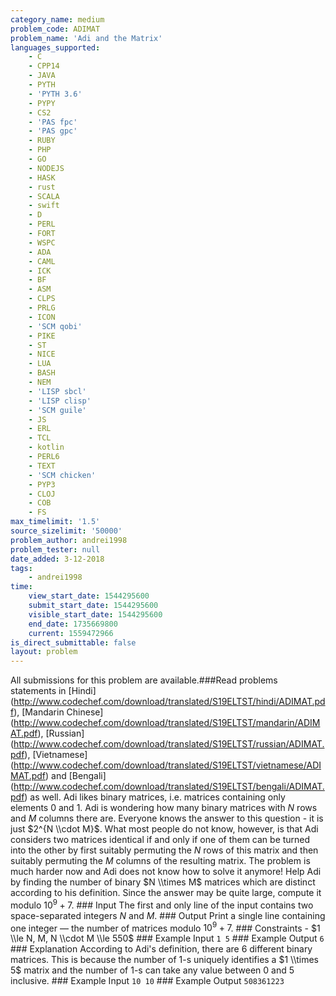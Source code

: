 ```yaml
---
category_name: medium
problem_code: ADIMAT
problem_name: 'Adi and the Matrix'
languages_supported:
    - C
    - CPP14
    - JAVA
    - PYTH
    - 'PYTH 3.6'
    - PYPY
    - CS2
    - 'PAS fpc'
    - 'PAS gpc'
    - RUBY
    - PHP
    - GO
    - NODEJS
    - HASK
    - rust
    - SCALA
    - swift
    - D
    - PERL
    - FORT
    - WSPC
    - ADA
    - CAML
    - ICK
    - BF
    - ASM
    - CLPS
    - PRLG
    - ICON
    - 'SCM qobi'
    - PIKE
    - ST
    - NICE
    - LUA
    - BASH
    - NEM
    - 'LISP sbcl'
    - 'LISP clisp'
    - 'SCM guile'
    - JS
    - ERL
    - TCL
    - kotlin
    - PERL6
    - TEXT
    - 'SCM chicken'
    - PYP3
    - CLOJ
    - COB
    - FS
max_timelimit: '1.5'
source_sizelimit: '50000'
problem_author: andrei1998
problem_tester: null
date_added: 3-12-2018
tags:
    - andrei1998
time:
    view_start_date: 1544295600
    submit_start_date: 1544295600
    visible_start_date: 1544295600
    end_date: 1735669800
    current: 1559472966
is_direct_submittable: false
layout: problem
---
```

All submissions for this problem are available.\###Read problems statements in \[Hindi\](http://www.codechef.com/download/translated/S19ELTST/hindi/ADIMAT.pdf), \[Mandarin Chinese\](http://www.codechef.com/download/translated/S19ELTST/mandarin/ADIMAT.pdf), \[Russian\](http://www.codechef.com/download/translated/S19ELTST/russian/ADIMAT.pdf), \[Vietnamese\](http://www.codechef.com/download/translated/S19ELTST/vietnamese/ADIMAT.pdf) and \[Bengali\](http://www.codechef.com/download/translated/S19ELTST/bengali/ADIMAT.pdf) as well. Adi likes binary matrices, i.e. matrices containing only elements $0$ and $1$. Adi is wondering how many binary matrices with $N$ rows and $M$ columns there are. Everyone knows the answer to this question - it is just $2^{N \\cdot M}$. What most people do not know, however, is that Adi considers two matrices identical if and only if one of them can be turned into the other by first suitably permuting the $N$ rows of this matrix and then suitably permuting the $M$ columns of the resulting matrix. The problem is much harder now and Adi does not know how to solve it anymore! Help Adi by finding the number of binary $N \\times M$ matrices which are distinct according to his definition. Since the answer may be quite large, compute it modulo $10^9 + 7$. ### Input The first and only line of the input contains two space-separated integers $N$ and $M$. ### Output Print a single line containing one integer — the number of matrices modulo $10^9 + 7$. ### Constraints - $1 \\le N, M, N \\cdot M \\le 550$ ### Example Input ``` 1 5 ``` ### Example Output ``` 6 ``` ### Explanation According to Adi's definition, there are $6$ different binary matrices. This is because the number of $1$-s uniquely identifies a $1 \\times 5$ matrix and the number of $1$-s can take any value between $0$ and $5$ inclusive. ### Example Input ``` 10 10 ``` ### Example Output ``` 508361223 ```
